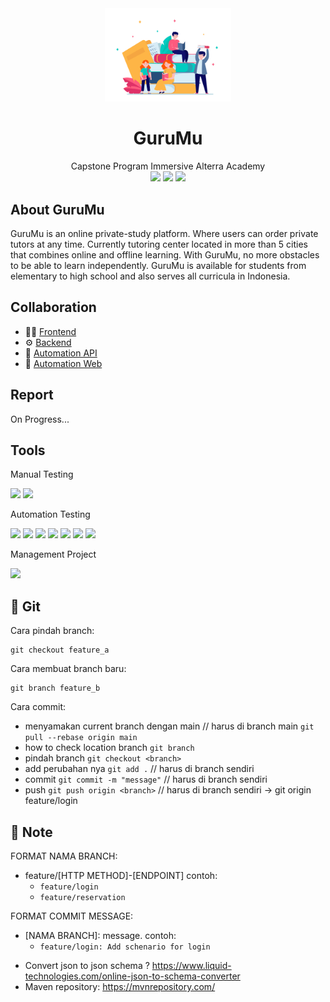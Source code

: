<div align="center">
<img width="40%" src="./images/GuruMu.svg"><br/>
<summary><h1 style="display-inline:block">GuruMu</h1></summary>
Capstone Program Immersive Alterra Academy <br/>
<a href="https://docs.google.com/spreadsheets/d/1mGQj6NVbtYZCHcabdkA4AH5UWITxDrlY0hzvWixFoT4/edit#gid=1006319607" target="blank"><img src="https://img.shields.io/badge/-Test%20Scenario-181717?style=for-the-badge&logo=microsoft-excel&color=f09559&logoColor=white" /></a>
<a href="https://docs.google.com/presentation/d/10s1E8kp7J1FfBo_kir2odUjMtftLUqo5/edit?usp=sharing&ouid=113060634627923997336&rtpof=true&sd=true" target="blank"><img src="https://img.shields.io/badge/-Presentation%20GuruMU-181717?style=for-the-badge&logo=microsoft-PowerPoint&color=f09559&logoColor=white" /></a>
<a href="https://app.swaggerhub.com/apis-docs/CapstoneAltaBE14/GuruMu/1.0.0#/" target="blank"><img src="https://img.shields.io/badge/-API%20Documentation-181717?style=for-the-badge&logo=swagger&color=f09559&logoColor=white" /></a>

    
</div>
    
## About GuruMu
GuruMu is an online private-study platform. Where users can order private tutors at any time. 
Currently tutoring center located in more than 5 cities that combines online and offline learning.
With GuruMu, no more obstacles to be able to learn independently. 
GuruMu is available for students from elementary to high school and also serves all curricula in Indonesia.
  
## Collaboration
- 👨‍💻 [Frontend](https://github.com/ALTA-Gurumu/Frontend)
- ⚙  [Backend](https://github.com/ALTA-Gurumu/Backend)
- 🔎 [Automation API](https://github.com/ALTA-Gurumu/QE-API)
- 🔎 [Automation Web](https://github.com/ALTA-Gurumu/QE-Web)

## Report
On Progress...

## Tools
<div>
<p>Manual Testing</p>
      <a><img src="https://img.shields.io/badge/-Google%20Chrome-181717?style=for-the-badge&logo=GoogleChrome&color=f09559&logoColor=white"></a>
      <img src="https://img.shields.io/badge/-Postman-181717?style=for-the-badge&logo=postman&color=f09559&logoColor=white">
      <p>Automation Testing</p>
      <img src="https://img.shields.io/badge/-java-181717?style=for-the-badge&logo=java&color=f09559">
      <img src="https://img.shields.io/badge/-Apache%20Maven-181717?style=for-the-badge&logo=Apache%20Maven&color=f09559&logoColor=white">
      <img src="https://img.shields.io/badge/-cucumber-181717?style=for-the-badge&logo=cucumber&color=f09559&logoColor=white">
      <img src="https://img.shields.io/badge/-Rest%20Assured-181717?style=for-the-badge&logo=Rest-Assured&color=f09559&logoColor=white">
      <img src="https://img.shields.io/badge/-serenitybdd-181717?style=for-the-badge&logo=serenitybdd&color=f09559&logoColor=white">
      <img src="https://img.shields.io/badge/-IntelliJIDEA-181717?style=for-the-badge&logo=intellij-idea&color=f09559">
      <img src="https://img.shields.io/badge/-Gherkin-181717?style=for-the-badge&logo=gherkin&color=f09559">
      <p>Management Project</p>
      <img src="https://img.shields.io/badge/-GitHub-181717?style=for-the-badge&logo=github&color=f09559">
</div>


## 🔗 Git

Cara pindah branch:
```
git checkout feature_a
```

Cara membuat branch baru:
```
git branch feature_b
```


Cara commit:
- menyamakan current branch dengan main // harus di branch main
  `git pull --rebase origin main`
- how to check location branch
  `git branch`
- pindah branch
  `git checkout <branch> `
- add perubahan nya
  `git add .` // harus di branch sendiri
- commit
  `git commit -m "message"` // harus di branch sendiri
- push
  `git push origin <branch>` // harus di branch sendiri -> git origin feature/login

## :bookmark: Note
FORMAT NAMA BRANCH:

- feature/[HTTP METHOD]-[ENDPOINT] contoh:
    - `feature/login`
    - `feature/reservation`

FORMAT COMMIT MESSAGE:
- [NAMA BRANCH]: message. contoh:
    - `feature/login: Add schenario for login` 


* Convert json to json schema ? https://www.liquid-technologies.com/online-json-to-schema-converter
* Maven repository: https://mvnrepository.com/
